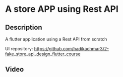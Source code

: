 
# A store APP using Rest API
## Description
A flutter application using a Rest API from scratch

UI repository: https://github.com/hadikachmar3/2-fake_store_api_design_flutter_course
## Video

